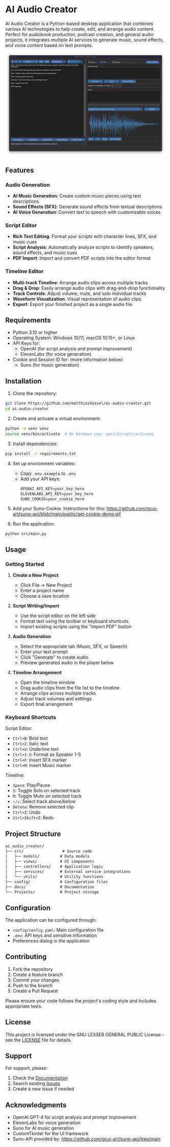 # AI Audio Creator

AI Audio Creator is a Python-based desktop application that combines various AI technologies to help create, edit, and arrange audio content. Perfect for audiobook production, podcast creation, and general audio projects, it integrates multiple AI services to generate music, sound effects, and voice content based on text prompts.

![Application Screenshot Placeholder](AI_AUDIO_CREATOR_main_window.png)

## Features

### Audio Generation
- **AI Music Generation**: Create custom music pieces using text descriptions
- **Sound Effects (SFX)**: Generate sound effects from textual descriptions
- **AI Voice Generation**: Convert text to speech with customizable voices

### Script Editor
- **Rich Text Editing**: Format your scripts with character lines, SFX, and music cues
- **Script Analysis**: Automatically analyze scripts to identify speakers, sound effects, and music cues
- **PDF Import**: Import and convert PDF scripts into the editor format

### Timeline Editor
- **Multi-track Timeline**: Arrange audio clips across multiple tracks
- **Drag & Drop**: Easily arrange audio clips with drag-and-drop functionality
- **Track Controls**: Adjust volume, mute, and solo individual tracks
- **Waveform Visualization**: Visual representation of audio clips
- **Export**: Export your finished project as a single audio file

## Requirements

- Python 3.10 or higher
- Operating System: Windows 10/11, macOS 10.15+, or Linux
- API Keys for:
  - OpenAI (for script analysis and prompt improvement)
  - ElevenLabs (for voice generation)
- Cookie and Session ID for:  (more information below)
  - Suno (for music generation)

## Installation

1. Clone the repository:
```bash
git clone https://github.com/matthiashassel/ai-audio-creator.git
cd ai-audio-creator
```

2. Create and activate a virtual environment:
```bash
python -m venv venv
source venv/bin/activate  # On Windows use: venv\Scripts\activate
```

3. Install dependencies:
```bash
pip install -r requirements.txt
```

4. Set up environment variables:
   - Copy `.env.example` to `.env`
   - Add your API keys:
     ```
     OPENAI_API_KEY=your_key_here
     ELEVENLABS_API_KEY=your_key_here
     SUNO_COOKIE=your_cookie_here
     ```
5. Add your Suno-Cookie. Instructions for this: https://github.com/gcui-art/suno-api/blob/main/public/get-cookie-demo.gif

6. Run the application:
```bash
python src/main.py
```

## Usage

### Getting Started

1. **Create a New Project**
   - Click File → New Project
   - Enter a project name
   - Choose a save location

2. **Script Writing/Import**
   - Use the script editor on the left side
   - Format text using the toolbar or keyboard shortcuts
   - Import existing scripts using the "Import PDF" button

3. **Audio Generation**
   - Select the appropriate tab (Music, SFX, or Speech)
   - Enter your text prompt
   - Click "Generate" to create audio
   - Preview generated audio in the player below

4. **Timeline Arrangement**
   - Open the timeline window
   - Drag audio clips from the file list to the timeline
   - Arrange clips across multiple tracks
   - Adjust track volumes and settings
   - Export final arrangement

### Keyboard Shortcuts

Script Editor:
- `Ctrl+B`: Bold text
- `Ctrl+I`: Italic text
- `Ctrl+U`: Underline text
- `Ctrl+1-5`: Format as Speaker 1-5
- `Ctrl+F`: Insert SFX marker
- `Ctrl+M`: Insert Music marker

Timeline:
- `Space`: Play/Pause
- `S`: Toggle Solo on selected track
- `M`: Toggle Mute on selected track
- `↑/↓`: Select track above/below
- `Delete`: Remove selected clip
- `Ctrl+Z`: Undo
- `Ctrl+Shift+Z`: Redo

## Project Structure

```
ai_audio_creator/
├── src/                 # Source code
│   ├── models/         # Data models
│   ├── views/          # UI components
│   ├── controllers/    # Application logic
│   ├── services/       # External service integrations
│   └── utils/          # Utility functions
├── config/             # Configuration files
├── docs/               # Documentation
└── Projects/           # Project storage
```

## Configuration

The application can be configured through:
- `config/config.yaml`: Main configuration file
- `.env`: API keys and sensitive information
- Preferences dialog in the application

## Contributing

1. Fork the repository
2. Create a feature branch
3. Commit your changes
4. Push to the branch
5. Create a Pull Request

Please ensure your code follows the project's coding style and includes appropriate tests.

## License

This project is licensed under the GNU LESSER GENERAL PUBLIC License - see the [LICENSE](LICENSE) file for details.

## Support

For support, please:
1. Check the [Documentation](docs/AI_Audio_Creator_User_Manual.md)
2. Search existing [Issues](https://github.com/MatthiasHassel/ai_audio_creator/issues)
3. Create a new issue if needed

## Acknowledgments

- OpenAI GPT-4 for script analysis and prompt improvement
- ElevenLabs for voice generation
- Suno for AI music generation
- CustomTkinter for the UI framework
- Suno-API provided by: https://github.com/gcui-art/suno-api/tree/main
